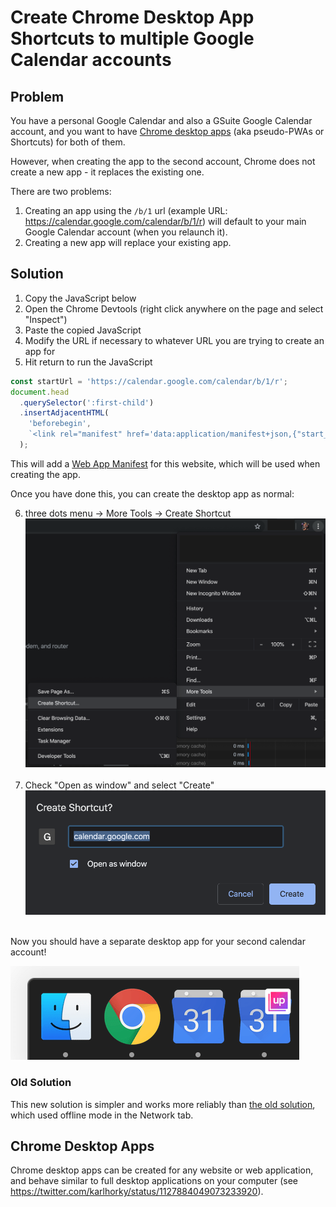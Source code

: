 # Create Chrome Desktop App Shortcuts to multiple Google Calendar accounts

## Problem

You have a personal Google Calendar and also a GSuite Google Calendar account, and you want to have [Chrome desktop apps](#chrome-desktop-apps) (aka pseudo-PWAs or Shortcuts) for both of them.

However, when creating the app to the second account, Chrome does not create a new app - it replaces the existing one.

There are two problems:

1. Creating an app using the `/b/1` url (example URL: https://calendar.google.com/calendar/b/1/r) will default to your main Google Calendar account (when you relaunch it).
2. Creating a new app will replace your existing app.

## Solution

1. Copy the JavaScript below
2. Open the Chrome Devtools (right click anywhere on the page and select "Inspect")
3. Paste the copied JavaScript
4. Modify the URL if necessary to whatever URL you are trying to create an app for
5. Hit return to run the JavaScript

```js
const startUrl = 'https://calendar.google.com/calendar/b/1/r';
document.head
  .querySelector(':first-child')
  .insertAdjacentHTML(
    'beforebegin',
    `<link rel="manifest" href='data:application/manifest+json,{"start_url":"${startUrl}"}' />`,
  );
```

This will add a [Web App Manifest](https://www.w3.org/TR/appmanifest) for this website, which will be used when creating the app.

Once you have done this, you can create the desktop app as normal:

6. three dots menu -> More Tools -> Create Shortcut
   <img src="gsuite-google-calendar-chrome-desktop-app-shortcut-create-shortcut.png" alt="" /><br /><br />
7. Check "Open as window" and select "Create"
   <img src="gsuite-google-calendar-chrome-desktop-app-shortcut-create-shortcut-window.png" alt="" /><br /><br />

Now you should have a separate desktop app for your second calendar account!

<img src="gsuite-google-calendar-chrome-desktop-app-shortcut-dock.png" alt="" />

### Old Solution

This new solution is simpler and works more reliably than [the old solution](https://github.com/karlhorky/dotfiles/blob/3dc4f34f4ef00159987d4dee0dec4aafd8331895/tricks/gsuite-google-calendar-chrome-desktop-app-shortcut.md), which used offline mode in the Network tab.

## Chrome Desktop Apps

Chrome desktop apps can be created for any website or web application, and behave similar to full desktop applications on your computer (see https://twitter.com/karlhorky/status/1127884049073233920).
